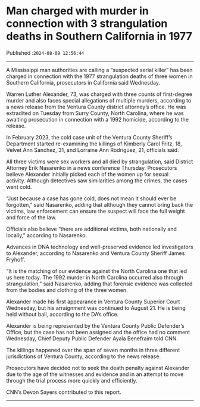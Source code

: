 # Man charged with murder in connection with 3 strangulation deaths in Southern California in 1977

Published :`2024-08-09 12:56:44`

---

A Mississippi man authorities are calling a “suspected serial killer” has been charged in connection with the 1977 strangulation deaths of three women in Southern California, prosecutors in California said Wednesday.

Warren Luther Alexander, 73, was charged with three counts of first-degree murder and also faces special allegations of multiple murders, according to a news release from the Ventura County district attorney’s office. He was extradited on Tuesday from Surry County, North Carolina, where he was awaiting prosecution in connection with a 1992 homicide, according to the release.

In February 2023, the cold case unit of the Ventura County Sheriff’s Department started re-examining the killings of Kimberly Carol Fritz, 18, Velvet Ann Sanchez, 31, and Lorraine Ann Rodriguez, 21, officials said.

All three victims were sex workers and all died by strangulation, said District Attorney Erik Nasarenko in a news conference Thursday. Prosecutors believe Alexander initially picked each of the women up for sexual activity. Although detectives saw similarities among the crimes, the cases went cold.

“Just because a case has gone cold, does not mean it should ever be forgotten,” said Nasarenko, adding that although they cannot bring back the victims, law enforcement can ensure the suspect will face the full weight and force of the law.

Officials also believe “there are additional victims, both nationally and locally,” according to Nasarenko.

Advances in DNA technology and well-preserved evidence led investigators to Alexander, according to Nasarenko and Ventura County Sheriff James Fryhoff.

“It is the matching of our evidence against the North Carolina one that led us here today. The 1992 murder in North Carolina occurred also through strangulation,” said Nasarenko, adding that forensic evidence was collected from the bodies and clothing of the three women.

Alexander made his first appearance in Ventura County Superior Court Wednesday, but his arraignment was continued to August 21. He is being held without bail, according to the DA’s office.

Alexander is being represented by the Ventura County Public Defender’s Office, but the case has not been assigned and the office had no comment Wednesday, Chief Deputy Public Defender Ayala Benefraim told CNN.

The killings happened over the span of seven months in three different jurisdictions of Ventura County, according to the news release.

Prosecutors have decided not to seek the death penalty against Alexander due to the age of the witnesses and evidence and in an attempt to move through the trial process more quickly and efficiently.

CNN’s Devon Sayers contributed to this report.

---

